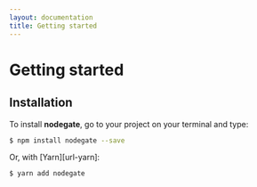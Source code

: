 ```yaml
---
layout: documentation
title: Getting started
---
```


# Getting started

## Installation

To install **nodegate**, go to your project on your terminal and type:

```bash
$ npm install nodegate --save
```

Or, with [Yarn][url-yarn]:

```bash
$ yarn add nodegate
```
